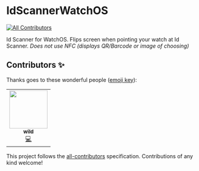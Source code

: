 # IdScannerWatchOS
<!-- ALL-CONTRIBUTORS-BADGE:START - Do not remove or modify this section -->
[![All Contributors](https://img.shields.io/badge/all_contributors-1-orange.svg?style=flat-square)](#contributors-)
<!-- ALL-CONTRIBUTORS-BADGE:END -->
Id Scanner for WatchOS. Flips screen when pointing your watch at Id Scanner. *Does not use NFC (displays QR/Barcode or image of choosing)*

## Contributors ✨

Thanks goes to these wonderful people ([emoji key](https://allcontributors.org/docs/en/emoji-key)):

<!-- ALL-CONTRIBUTORS-LIST:START - Do not remove or modify this section -->
<!-- prettier-ignore-start -->
<!-- markdownlint-disable -->
<table>
  <tr>
    <td align="center"><a href="https://github.com/wildwastaken"><img src="https://avatars.githubusercontent.com/u/52586172?v=4?s=100" width="100px;" alt=""/><br /><sub><b>wild</b></sub></a><br /><a href="https://github.com/sheehanmunim/IdScannerWatchOS/commits?author=wildwastaken" title="Code">💻</a></td>
  </tr>
</table>

<!-- markdownlint-restore -->
<!-- prettier-ignore-end -->

<!-- ALL-CONTRIBUTORS-LIST:END -->

This project follows the [all-contributors](https://github.com/all-contributors/all-contributors) specification. Contributions of any kind welcome!